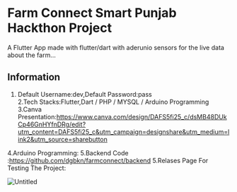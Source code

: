 # Farm Connect Smart Punjab Hackthon Project

A Flutter App made with flutter/dart with aderunio sensors for the live data about the farm...


## Information
1. Default Username:dev,Default Password:pass <br>
2.Tech Stacks:Flutter,Dart / PHP / MYSQL / Arduino Programming<br>
3.Canva Presentation:https://www.canva.com/design/DAFS5fi25_c/dsMB48DUkCp46GnHYfnDRg/edit?utm_content=DAFS5fi25_c&utm_campaign=designshare&utm_medium=link2&utm_source=sharebutton<br>

4.Arduino Programming: 
5.Backend Code :https://github.com/dgbkn/farmconnect/backend
5.Relases Page For Testing The Project:




![Untitled](https://user-images.githubusercontent.com/65810521/203880905-f445639b-daf6-4a22-a351-7fe795e36d01.png)

